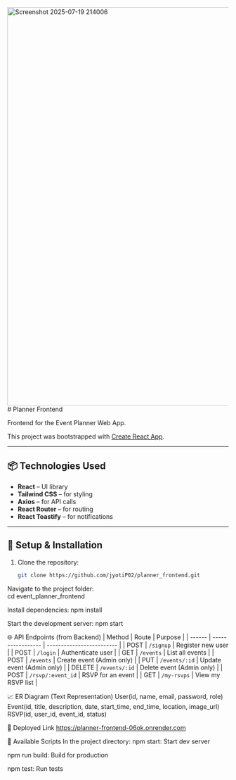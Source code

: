 <img width="1918" height="905" alt="Screenshot 2025-07-19 214006" src="https://github.com/user-attachments/assets/c9d62d17-64d5-4a2d-b688-d3f5ecff4db9" />
# Planner Frontend

Frontend for the Event Planner Web App.

This project was bootstrapped with [Create React App](https://github.com/facebook/create-react-app).

---

## 📦 Technologies Used

- **React** – UI library
- **Tailwind CSS** – for styling
- **Axios** – for API calls
- **React Router** – for routing
- **React Toastify** – for notifications

---

## 🚀 Setup & Installation

1. Clone the repository:
   ```bash
   git clone https://github.com/jyotiP02/planner_frontend.git

Navigate to the project folder:   
cd event_planner_frontend

Install dependencies:
npm install

Start the development server:
npm start

🌐 API Endpoints (from Backend)
| Method | Route             | Purpose                   |
| ------ | ----------------- | ------------------------- |
| POST   | `/signup`         | Register new user         |
| POST   | `/login`          | Authenticate user         |
| GET    | `/events`         | List all events           |
| POST   | `/events`         | Create event (Admin only) |
| PUT    | `/events/:id`     | Update event (Admin only) |
| DELETE | `/events/:id`     | Delete event (Admin only) |
| POST   | `/rsvp/:event_id` | RSVP for an event         |
| GET    | `/my-rsvps`       | View my RSVP list         |

📈 ER Diagram (Text Representation)
User(id, name, email, password, role)
Event(id, title, description, date, start_time, end_time, location, image_url)
RSVP(id, user_id, event_id, status)


🔗 Deployed Link
https://planner-frontend-06ok.onrender.com

📄 Available Scripts
In the project directory:
npm start: Start dev server

npm run build: Build for production

npm test: Run tests
